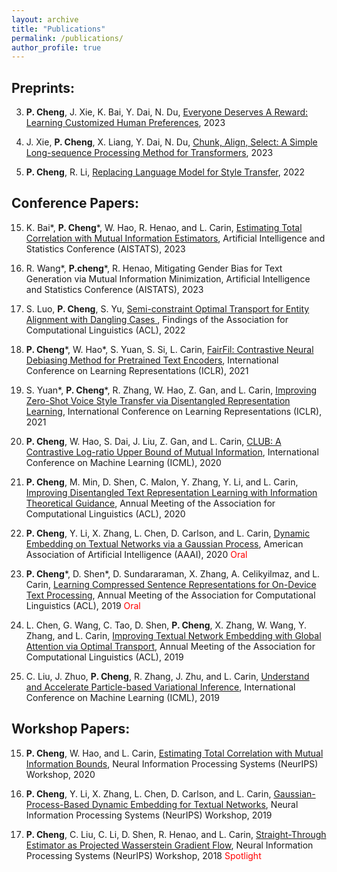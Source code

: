 ```yaml
---
layout: archive
title: "Publications"
permalink: /publications/
author_profile: true
---
```


## Preprints:

3. **P. Cheng**, J. Xie, K. Bai, Y. Dai, N. Du,  [Everyone Deserves A Reward: Learning Customized Human Preferences](https://arxiv.org/abs/2309.03126), 2023

2. J. Xie, **P. Cheng**, X. Liang, Y. Dai, N. Du, [Chunk, Align, Select: A Simple Long-sequence Processing Method for Transformers](https://arxiv.org/pdf/2308.13191.pdf), 2023

1. **P. Cheng**, R. Li, [Replacing Language Model for Style Transfer](https://arxiv.org/pdf/2211.07343.pdf), 2022

## Conference Papers:

15. K. Bai\*, **P. Cheng**\*, W. Hao, R. Henao, and L. Carin, [Estimating Total Correlation with Mutual Information Estimators](https://arxiv.org/pdf/2011.04794.pdf), Artificial Intelligence and Statistics Conference (AISTATS), 2023

14. R. Wang\*, **P.cheng**\*, R. Henao, Mitigating Gender Bias for Text Generation via Mutual Information Minimization, Artificial Intelligence and Statistics Conference (AISTATS), 2023

13. S. Luo, **P. Cheng**, S. Yu, [Semi-constraint Optimal Transport for Entity Alignment with Dangling Cases
](https://arxiv.org/abs/2203.05744), Findings of the Association for Computational Linguistics (ACL), 2022

12. **P. Cheng**\*, W. Hao\*, S. Yuan, S. Si, L. Carin, [FairFil: Contrastive Neural Debiasing Method for Pretrained Text Encoders](https://openreview.net/forum?id=N6JECD-PI5w), International Conference on Learning Representations (ICLR), 2021

11. S. Yuan\*, **P. Cheng**\*, R. Zhang, W. Hao, Z. Gan, and L. Carin, [Improving Zero-Shot Voice Style Transfer via Disentangled Representation Learning](https://openreview.net/forum?id=TgSVWXw22FQ), International Conference on Learning Representations (ICLR), 2021

9. **P. Cheng**, W. Hao, S. Dai, J. Liu, Z. Gan, and L. Carin, [CLUB: A Contrastive Log-ratio Upper Bound of Mutual Information](https://arxiv.org/abs/2006.12013), International Conference on Machine Learning (ICML), 2020

8. **P. Cheng**, M. Min, D. Shen, C. Malon, Y. Zhang, Y. Li, and L. Carin, [Improving Disentangled Text Representation Learning with Information Theoretical Guidance](https://arxiv.org/abs/2006.00693), Annual Meeting of the Association for Computational Linguistics (ACL), 2020

7. **P. Cheng**, Y. Li, X. Zhang, L. Chen, D. Carlson, and L. Carin, [Dynamic Embedding on Textual Networks via a Gaussian Process](https://arxiv.org/abs/1910.02187), American Association of Artificial Intelligence (AAAI), 2020 <span style="color: red;">Oral</span>

6. **P. Cheng**\*, D. Shen\*,  D. Sundararaman, X. Zhang, A. Celikyilmaz, and L. Carin, [Learning Compressed Sentence Representations for On-Device Text Processing](http://www.ece.duke.edu/~lcarin/Compressed_ACL2019.pdf), Annual Meeting of the Association for Computational Linguistics (ACL), 2019 <span style="color: red;">Oral</span>

4. L. Chen, G. Wang, C. Tao, D. Shen, **P. Cheng**, X. Zhang, W. Wang, Y. Zhang, and L. Carin, [Improving Textual Network Embedding with Global Attention via Optimal Transport]( http://www.ece.duke.edu/~lcarin/NetworkEmbedding_OT.pdf), Annual Meeting of the Association for Computational Linguistics (ACL), 2019

3. C. Liu, J. Zhuo, **P. Cheng**, R. Zhang, J. Zhu, and L. Carin, [Understand and Accelerate Particle-based Variational Inference](http://people.ee.duke.edu/~lcarin/AWGF.pdf), International Conference on Machine Learning (ICML), 2019


## Workshop Papers:

15. **P. Cheng**, W. Hao, and L. Carin, [Estimating Total Correlation with Mutual Information Bounds](https://openreview.net/forum?id=UsDZut_p2LG), Neural Information Processing Systems (NeurIPS) Workshop, 2020

5. **P. Cheng**, Y. Li, X. Zhang, L. Chen, D. Carlson, and L. Carin, [Gaussian-Process-Based Dynamic Embedding for Textual Networks](https://grlearning.github.io/papers/98.pdf), Neural Information Processing Systems (NeurIPS) Workshop, 2019

2. **P. Cheng**, C. Liu, C. Li, D. Shen, R. Henao, and L. Carin, [Straight-Through Estimator as Projected Wasserstein Gradient Flow](http://bayesiandeeplearning.org/2018/papers/53.pdf), Neural Information Processing Systems (NeurIPS) Workshop, 2018 <span style="color: red;">Spotlight</span>
